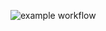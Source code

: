 ![example workflow](https://github.com/filipciesielski7/Sorting-Madness/actions/workflows/ci.yml/badge.svg)
